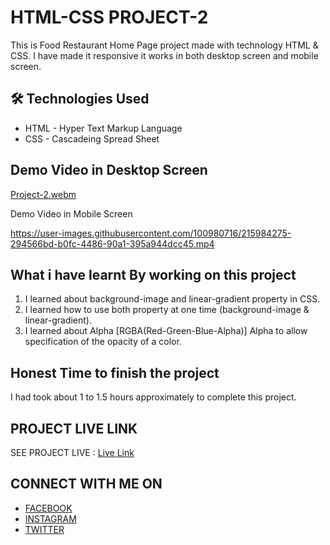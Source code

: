 
# HTML-CSS PROJECT-2

This is Food Restaurant Home Page project made with technology HTML & CSS. I have made it responsive it works in both desktop screen and mobile screen.


## 🛠 Technologies Used
  - HTML - Hyper Text Markup Language
  - CSS - Cascadeing Spread Sheet

## Demo Video in Desktop Screen

[Project-2.webm](https://user-images.githubusercontent.com/100980716/215982240-e7d8110e-af14-47b6-9d58-d0a540e2dee4.webm)

Demo Video in Mobile Screen

https://user-images.githubusercontent.com/100980716/215984275-294566bd-b0fc-4486-90a1-395a944dcc45.mp4


## What i have learnt By working on this project
1. I learned about background-image and linear-gradient property in CSS.
2. I learned how to use both property at one time (background-image & linear-gradient).
3. I learned about Alpha [RGBA(Red-Green-Blue-Alpha)] Alpha to allow specification of the opacity of a color.

## Honest Time to finish the project

I had took about 1 to 1.5 hours approximately to complete this project.

## PROJECT LIVE LINK

SEE PROJECT LIVE : [Live Link](https://html-css-project02.netlify.app/)

## CONNECT WITH ME ON
- [FACEBOOK](https://www.facebook.com/vivekranjan0144/)
- [INSTAGRAM](https://www.instagram.com/vivekranjan0144/)
- [TWITTER](https://twitter.com/vivekranjan0144?lang=en)

